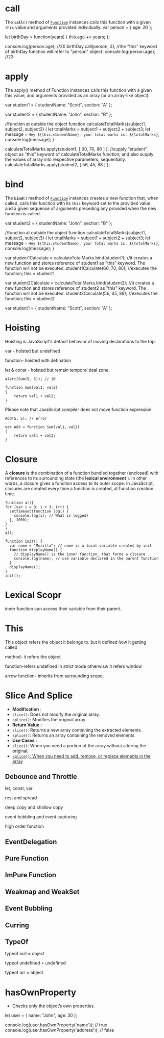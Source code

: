 # call

The **`call()`** method of [`Function`](https://developer.mozilla.org/en-US/docs/Web/JavaScript/Reference/Global_Objects/Function) instances calls this function with a given `this` value and arguments provided individually.
var person =
{
  age: 20
};

let birthDay = function(years) {
  this.age += years;
};

console.log(person.age); //20
birthDay.call(person, 3); //the "this" keyword of birthDay function will refer to "person" object.
console.log(person.age); //23

# apply

The apply() method of Function instances calls this function with a given this value, and arguments provided as an array (or an array-like object).

var student1 = {
  studentName: "Scott",
  section: "A"
};

var student2 = {
  studentName: "John",
  section: "B"
};

//function at outside the object
function calculateTotalMarks(subject1, subject2, subject3)
{
  let totalMarks = subject1 + subject2 + subject3;
  let message = `Hey ${this.studentName}, your total marks is: ${totalMarks}`;
  console.log(message);
}

calculateTotalMarks.apply(student1, [ 60, 70, 80 ] ); //supply "student" object as "this" keyword of calculateTotalMarks function; and also supply the values of array into respective parameters, sequentially.
calculateTotalMarks.apply(student2, [ 56, 45, 88 ] );

# bind

The **`bind()`** method of [`Function`](https://developer.mozilla.org/en-US/docs/Web/JavaScript/Reference/Global_Objects/Function) instances creates a new function that, when called, calls this function with its `this` keyword set to the provided value, and a given sequence of arguments preceding any provided when the new function is called.

var student2 = {
  studentName: "John",
  section: "B"
};

//function at outside the object
function calculateTotalMarks(subject1, subject2, subject3)
{
  let totalMarks = subject1 + subject2 + subject3;
  let message = `Hey ${this.studentName}, your total marks is: ${totalMarks}`;
  console.log(message);
}

var student1Calculate = calculateTotalMarks.bind(student1); //it creates a new function and stores reference of student1 as "this" keyword. The function will not be executed.
student1Calculate(60, 70, 80); //executes the function; this = student1

var student2Calculate = calculateTotalMarks.bind(student2); //it creates a new function and stores reference of student2 as "this" keyword. The function will not be executed.
student2Calculate(56, 45, 88); //executes the function; this = student2

var student1 = {
  studentName: "Scott",
  section: "A"
};

# Hoisting

Hoisting is JavaScript's default behavior of moving declarations to the top.

var - hoisted but undefined

function- hoisted with defination

let & const - hoisted but remain temporal deal zone.

```
alert(Sum(5, 5)); // 10

function Sum(val1, val2)
{
    return val1 + val2;
}
```

Please note that JavaScript compiler does not move function expression.

```
Add(5, 5); // error

var Add = function Sum(val1, val2)
{
    return val1 + val2;
}
```

# Closure

A **closure** is the combination of a function bundled together (enclosed) with references to its surrounding state (the  **lexical environment** ). In other words, a closure gives a function access to its outer scope. In JavaScript, closures are created every time a function is created, at function creation time.

```
function a(){
for (var i = 0; i < 3; i++) {
  setTimeout(function log() {
    console.log(i); // What is logged?
  }, 1000);
}
}
a();
```

```
function init() {
  var name = "Mozilla"; // name is a local variable created by init
  function displayName() {
    // displayName() is the inner function, that forms a closure
    console.log(name); // use variable declared in the parent function
  }
  displayName();
}
init();
```

# Lexical Scopr

inner function can access their variable from their parent.

# This

This object refers the object it belongs to. but it defined how it getting called

method- it refers the object

function-refers undefined in strict mode otherwisw it refers window

arrow function- inherits from surrounding scope.

# Slice And Splice

* **Modification** :
* `slice()`: Does not modify the original array.
* `splice()`: Modifies the original array.
* **Return Value** :
* `slice()`: Returns a new array containing the extracted elements.
* `splice()`: Returns an array containing the removed elements.
* **Use Cases** :
* `slice()`: When you need a portion of the array without altering the original.
* [`splice()`: When you need to add, remove, or replace elements in the array](https://www.geeksforgeeks.org/what-is-the-difference-between-array-slice-and-array-splice-in-javascript/)

## Debounce and Throttle

let, const, var

rest and spread

deep copy and shallow copy

event bubbling and event capturing

high order function

## EventDelegation

## Pure Function

## ImPure Function

## Weakmap and WeakSet

## Event Bubbling

## Curring

## TypeOf

typeof null = object

typeof undefined = undefined

typeof arr = object

# hasOwnProperty

* Checks only the object’s own properties.

let user = { name: "John", age: 30 };

console.log(user.hasOwnProperty('name')); // true
console.log(user.hasOwnProperty('address')); // false
